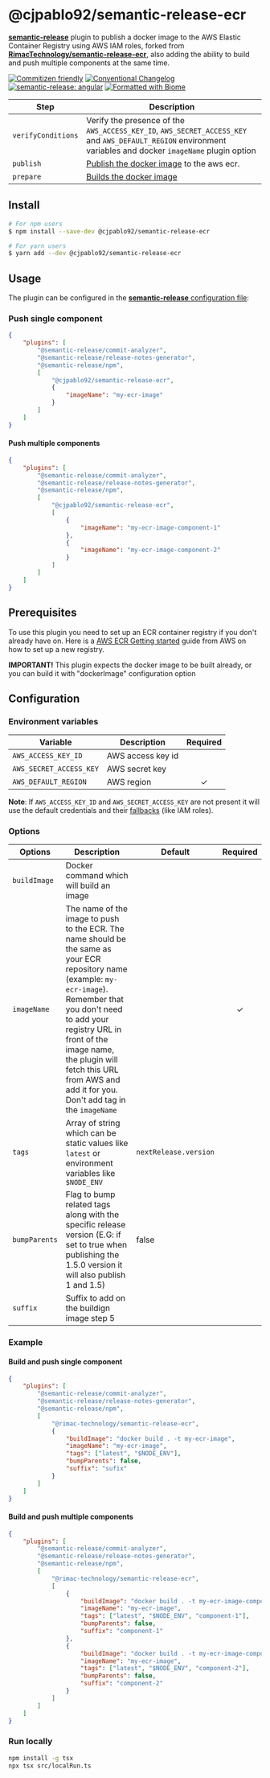 # @cjpablo92/semantic-release-ecr

[**semantic-release**](https://github.com/semantic-release/semantic-release) plugin to publish a docker image to the AWS Elastic
Container Registry using AWS IAM roles, forked from [**RimacTechnology/semantic-release-ecr**](https://github.com/RimacTechnology/semantic-release-ecr/tree/master), also adding the ability to build and push multiple components at the same time.

[![Commitizen friendly](https://img.shields.io/badge/commitizen-friendly-brightgreen.svg)](http://commitizen.github.io/cz-cli/)
[![Conventional Changelog](https://img.shields.io/badge/changelog-conventional-brightgreen.svg)](http://conventional-changelog.github.io)
[![semantic-release: angular](https://img.shields.io/badge/semantic--release-conventionalcommits-e10079?logo=semantic-release)](https://github.com/semantic-release/semantic-release)
[![Formatted with Biome](https://img.shields.io/badge/Formatted_with-Biome-60a5fa?style=flat&logo=biome)](https://biomejs.dev/)

| Step               | Description                                                                                                                                                 |
| ------------------ | ----------------------------------------------------------------------------------------------------------------------------------------------------------- |
| `verifyConditions` | Verify the presence of the `AWS_ACCESS_KEY_ID`, `AWS_SECRET_ACCESS_KEY` and `AWS_DEFAULT_REGION` environment variables and docker `imageName` plugin option |
| `publish`          | [Publish the docker image](https://docs.aws.amazon.com/AmazonECR/latest/userguide/docker-push-ecr-image.html) to the aws ecr.                               |
| `prepare`          | [Builds the docker image](https://docs.docker.com/reference/cli/docker/buildx/build)                                                                        |

## Install

```bash
# For npm users
$ npm install --save-dev @cjpablo92/semantic-release-ecr

# For yarn users
$ yarn add --dev @cjpablo92/semantic-release-ecr
```

## Usage

The plugin can be configured in the
[**semantic-release** configuration file](https://github.com/semantic-release/semantic-release/blob/master/docs/usage/configuration.md#configuration):

### Push single component
```json
{
    "plugins": [
        "@semantic-release/commit-analyzer",
        "@semantic-release/release-notes-generator",
        "@semantic-release/npm",
        [
            "@cjpablo92/semantic-release-ecr",
            {
                "imageName": "my-ecr-image"
            }
        ]
    ]
}
```

#### Push multiple components
```json
{
    "plugins": [
        "@semantic-release/commit-analyzer",
        "@semantic-release/release-notes-generator",
        "@semantic-release/npm",
        [
            "@cjpablo92/semantic-release-ecr",
            [
                {
                    "imageName": "my-ecr-image-component-1"
                },
                {
                    "imageName": "my-ecr-image-component-2"
                }
            ]
        ]
    ]
}
```

## Prerequisites

To use this plugin you need to set up an ECR container registry if you don't already have on. Here is a
[AWS ECR Getting started](https://docs.aws.amazon.com/AmazonECR/latest/userguide/ECR_GetStarted.html) guide from AWS on how to set
up a new registry.

**IMPORTANT!** This plugin expects the docker image to be built already, or you can build it with "dockerImage" configuration
option

## Configuration

### Environment variables

| Variable                | Description       | Required |
| ----------------------- | ----------------- | :------: |
| `AWS_ACCESS_KEY_ID`     | AWS access key id |          |
| `AWS_SECRET_ACCESS_KEY` | AWS secret key    |          |
| `AWS_DEFAULT_REGION`    | AWS region        |    ✓     |

**Note**: If `AWS_ACCESS_KEY_ID` and `AWS_SECRET_ACCESS_KEY` are not present it will use the default credentials and their [fallbacks](https://docs.aws.amazon.com/sdk-for-net/v3/developer-guide/creds-assign.html) (like IAM roles).

### Options

| Options      | Description                                                                                                                                                                                                                                                                                                 | Default               | Required |
| ------------ | ----------------------------------------------------------------------------------------------------------------------------------------------------------------------------------------------------------------------------------------------------------------------------------------------------------- | --------------------- | :------: |
| `buildImage` | Docker command which will build an image                                                                                                                                                                                                                                                                    |                       |          |
| `imageName`  | The name of the image to push to the ECR. The name should be the same as your ECR repository name (example: `my-ecr-image`). Remember that you don't need to add your registry URL in front of the image name, the plugin will fetch this URL from AWS and add it for you. Don't add tag in the `imageName` |                       |    ✓     |
| `tags`       | Array of string which can be static values like `latest` or environment variables like `$NODE_ENV`                                                                                                                                                                                                          | `nextRelease.version` |          |
| `bumpParents`| Flag to bump related tags along with the specific release version (E.G: if set to true when publishing the 1.5.0 version it will also publish 1 and 1.5)                                                                                                                                                    | false                 |          |
| `suffix`     | Suffix to add on the buildign image step 5                                                                                                                                                    |                       |          |

### Example

#### Build and push single component
```json
{
    "plugins": [
        "@semantic-release/commit-analyzer",
        "@semantic-release/release-notes-generator",
        "@semantic-release/npm",
        [
            "@rimac-technology/semantic-release-ecr",
            {
                "buildImage": "docker build . -t my-ecr-image",
                "imageName": "my-ecr-image",
                "tags": ["latest", "$NODE_ENV"],
                "bumpParents": false,
                "suffix": "sufix"
            }
        ]
    ]
}
```

#### Build and push multiple components
```json
{
    "plugins": [
        "@semantic-release/commit-analyzer",
        "@semantic-release/release-notes-generator",
        "@semantic-release/npm",
        [
            "@rimac-technology/semantic-release-ecr",
            [
                {
                    "buildImage": "docker build . -t my-ecr-image-component-1",
                    "imageName": "my-ecr-image",
                    "tags": ["latest", "$NODE_ENV", "component-1"],
                    "bumpParents": false,
                    "suffix": "component-1"
                },
                {
                    "buildImage": "docker build . -t my-ecr-image-component-2",
                    "imageName": "my-ecr-image",
                    "tags": ["latest", "$NODE_ENV", "component-2"],
                    "bumpParents": false,
                    "suffix": "component-2"
                }
            ]
        ]
    ]
}
```

### Run locally

```bash
npm install -g tsx
npx tsx src/localRun.ts
```
